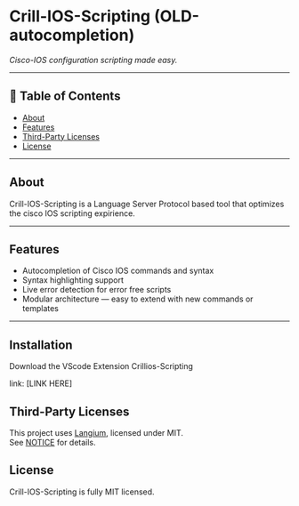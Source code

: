 # Crill-IOS-Scripting (OLD-autocompletion)

_Cisco-IOS configuration scripting made easy._

---

## 📘 Table of Contents

- [About](#about)  
- [Features](#features)  
- [Third-Party Licenses](#third-party-licenses)
- [License](#license)

---

## About

Crill-IOS-Scripting is a Language Server Protocol based tool that optimizes the cisco IOS scripting expirience. 

---

## Features

- Autocompletion of Cisco IOS commands and syntax   
- Syntax highlighting support  
- Live error detection for error free scripts  
- Modular architecture — easy to extend with new commands or templates  

---

## Installation
Download the VScode Extension Crillios-Scripting

link: [LINK HERE]


## Third-Party Licenses
This project uses [Langium](https://github.com/langium/langium), licensed under MIT.  
See [NOTICE](NOTICE) for details.

## License
Crill-IOS-Scripting is fully MIT licensed.
